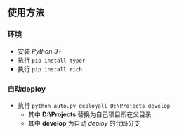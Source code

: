 ## 使用方法
### 环境
- 安装 *Python 3+*
- 执行 ``pip install typer``
- 执行 ``pip install rich``

### 自动deploy
 - 执行 ``python auto.py deployall D:\Projects develop``
    - 其中 **D:\Projects** 替换为自己项目所在父目录
    - 其中 **develop** 为自动 *deploy* 的代码分支
